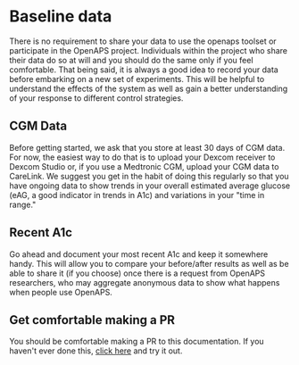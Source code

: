 # Baseline data

There is no requirement to share your data to use the openaps toolset or participate in the OpenAPS project. Individuals within the project who share their data do so at will and you should do the same only if you feel comfortable. That being said, it is always a good idea to record your data before embarking on a new set of experiments. This will be helpful to understand the effects of the system as well as gain a better understanding of your response to different control strategies.

## CGM Data

Before getting started, we ask that you store at least 30 days of CGM data. For now, the easiest way to do that is to upload your Dexcom receiver to Dexcom Studio or, if you use a Medtronic CGM, upload your CGM data to CareLink. We suggest you get in the habit of doing this regularly so that you have ongoing data to show trends in your overall estimated average glucose (eAG, a good indicator in trends in A1c) and variations in your "time in range."

## Recent A1c

Go ahead and document your most recent A1c and keep it somewhere handy. This will allow you to compare your before/after results as well as be able to share it (if you choose) once there is a request from OpenAPS researchers, who may aggregate anonymous data to show what happens when people use OpenAPS.

## Get comfortable making a PR

You should be comfortable making a PR to this documentation. If you haven't ever done this, [click here](./loops-in-progress.md) and try it out.
